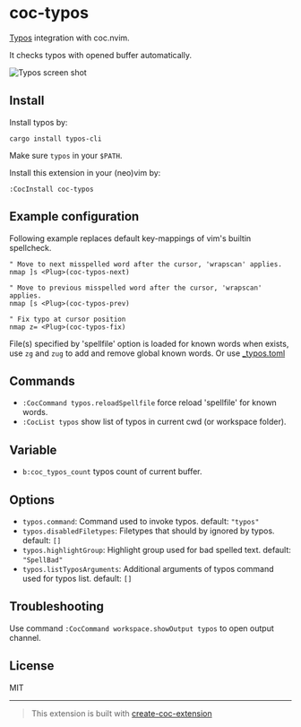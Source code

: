 # coc-typos

[Typos](https://github.com/crate-ci/typos) integration with coc.nvim.

It checks typos with opened buffer automatically.

![Typos screen shot](https://alfs.chigua.cn/dianyou/data/platform/default/20220422/Screen%20Shot%202022-04-22%20at%2001.55.23.png)

## Install

Install typos by:

    cargo install typos-cli

Make sure `typos` in your `$PATH`.

Install this extension in your (neo)vim by:

    :CocInstall coc-typos

## Example configuration

Following example replaces default key-mappings of vim's builtin spellcheck.

```vim
" Move to next misspelled word after the cursor, 'wrapscan' applies.
nmap ]s <Plug>(coc-typos-next)

" Move to previous misspelled word after the cursor, 'wrapscan' applies.
nmap [s <Plug>(coc-typos-prev)

" Fix typo at cursor position
nmap z= <Plug>(coc-typos-fix)
```

File(s) specified by 'spellfile' option is loaded for known words when exists,
use `zg` and `zug` to add and remove global known words. Or use
[\_typos.toml](https://github.com/crate-ci/typos#false-positives)

## Commands

- `:CocCommand typos.reloadSpellfile` force reload 'spellfile' for known words.
- `:CocList typos` show list of typos in current cwd (or workspace folder).

## Variable

- `b:coc_typos_count` typos count of current buffer.

## Options

- `typos.command`: Command used to invoke typos. default: `"typos"`
- `typos.disabledFiletypes`: Filetypes that should by ignored by typos. default: `[]`
- `typos.highlightGroup`: Highlight group used for bad spelled text. default: `"SpellBad"`
- `typos.listTyposArguments`: Additional arguments of typos command used for typos list. default: `[]`

## Troubleshooting

Use command `:CocCommand workspace.showOutput typos` to open output channel.

## License

MIT

---

> This extension is built with [create-coc-extension](https://github.com/fannheyward/create-coc-extension)
